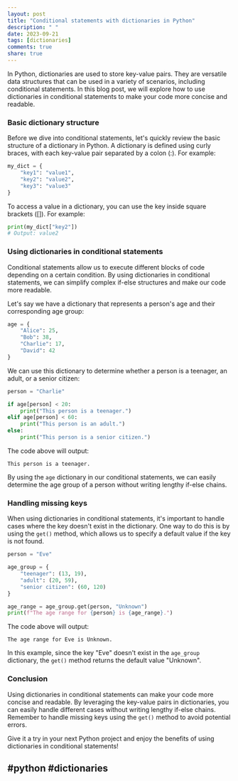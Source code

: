 ```yaml
---
layout: post
title: "Conditional statements with dictionaries in Python"
description: " "
date: 2023-09-21
tags: [dictionaries]
comments: true
share: true
---
```


In Python, dictionaries are used to store key-value pairs. They are versatile data structures that can be used in a variety of scenarios, including conditional statements. In this blog post, we will explore how to use dictionaries in conditional statements to make your code more concise and readable.

### Basic dictionary structure

Before we dive into conditional statements, let's quickly review the basic structure of a dictionary in Python. A dictionary is defined using curly braces, with each key-value pair separated by a colon (:). For example:

```python
my_dict = {
    "key1": "value1",
    "key2": "value2",
    "key3": "value3"
}
```

To access a value in a dictionary, you can use the key inside square brackets ([]). For example:

```python
print(my_dict["key2"])
# Output: value2
```

### Using dictionaries in conditional statements

Conditional statements allow us to execute different blocks of code depending on a certain condition. By using dictionaries in conditional statements, we can simplify complex if-else structures and make our code more readable.

Let's say we have a dictionary that represents a person's age and their corresponding age group:

```python
age = {
    "Alice": 25,
    "Bob": 38,
    "Charlie": 17,
    "David": 42
}
```

We can use this dictionary to determine whether a person is a teenager, an adult, or a senior citizen:

```python
person = "Charlie"

if age[person] < 20:
    print("This person is a teenager.")
elif age[person] < 60:
    print("This person is an adult.")
else:
    print("This person is a senior citizen.")
```

The code above will output:

```
This person is a teenager.
```

By using the `age` dictionary in our conditional statements, we can easily determine the age group of a person without writing lengthy if-else chains.

### Handling missing keys

When using dictionaries in conditional statements, it's important to handle cases where the key doesn't exist in the dictionary. One way to do this is by using the `get()` method, which allows us to specify a default value if the key is not found.

```python
person = "Eve"

age_group = {
    "teenager": (13, 19),
    "adult": (20, 59),
    "senior citizen": (60, 120)
}

age_range = age_group.get(person, "Unknown")
print(f"The age range for {person} is {age_range}.")
```

The code above will output:

```
The age range for Eve is Unknown.
```

In this example, since the key "Eve" doesn't exist in the `age_group` dictionary, the `get()` method returns the default value "Unknown".

### Conclusion

Using dictionaries in conditional statements can make your code more concise and readable. By leveraging the key-value pairs in dictionaries, you can easily handle different cases without writing lengthy if-else chains. Remember to handle missing keys using the `get()` method to avoid potential errors.

Give it a try in your next Python project and enjoy the benefits of using dictionaries in conditional statements!

## #python #dictionaries